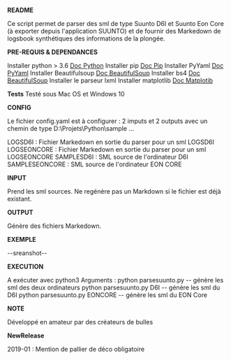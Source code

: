 **README**

Ce script permet de parser des sml de type Suunto D6I et Suunto Eon Core (à exporter depuis l'application SUUNTO) et de fournir des Markedown de logsbook synthétiques des informations de la plongée.

**PRE-REQUIS & DEPENDANCES**

Installer python > 3.6 [Doc Python](https://www.python.org/downloads/)
Installer pip [Doc Pip](https://pip.pypa.io/en/stable/installing/)
Installer PyYaml [Doc PyYaml](https://pyyaml.org/)
Installer Beautifulsoup [Doc BeautifulSoup](https://www.crummy.com/software/BeautifulSoup/bs4/doc/)
Installer bs4 [Doc BeautifulSoup](https://www.crummy.com/software/BeautifulSoup/bs4/doc/)
Installer le parseur lxml
Installer matplotlib [Doc Matplotib](https://matplotlib.org/)

**Tests**
Testé sous Mac OS  et Windows 10

**CONFIG**

Le fichier config.yaml est à configurer :
2 imputs et 2 outputs avec un chemin de type D:\Projets\Python\sample ...  

LOGSD6I : Fichier Markedown en sortie du parser pour un sml LOGSD6I
LOGSEONCORE : Fichier Markedown en sortie du parser pour un sml LOGSEONCORE
SAMPLESD6I : SML source de l'ordinateur D6I
SAMPLESEONCORE : SML source de l'ordinateur EON CORE

**INPUT**

Prend les sml sources. Ne regénère pas un Markdown si le fichier est déjà existant.

**OUTPUT**

Génère des fichiers Markedown.

**EXEMPLE**

--sreanshot--

**EXECUTION**

A exécuter avec python3
Arguments :
 python parsesuunto.py  -- génère les sml des deux ordinateurs
 python parsesuunto.py D6I -- génère les sml du D6I
 python parsesuunto.py EONCORE -- génère les sml du EON Core

 **NOTE**
 
 Développé en amateur par des créateurs de bulles

 **NewRelease**
 
 2019-01 : Mention de pallier de déco obligatoire
